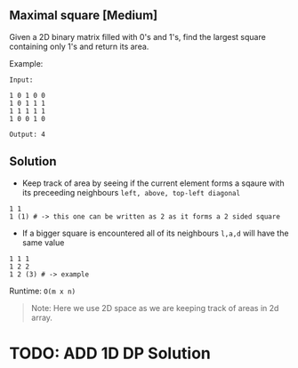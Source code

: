 ## Maximal square [Medium]
Given a 2D binary matrix filled with 0's and 1's, find the largest square containing only 1's and return its area.

Example:
```
Input: 

1 0 1 0 0
1 0 1 1 1
1 1 1 1 1
1 0 0 1 0

Output: 4
```

## Solution
 - Keep track of area by seeing if the current element forms a sqaure with its preceeding neighbours `left, above, top-left diagonal`
  ```
  1 1
  1 (1) # -> this one can be written as 2 as it forms a 2 sided square
  ```
 - If a bigger square is encountered all of its neighbours `l,a,d` will have the same value

```
1 1 1
1 2 2
1 2 (3) # -> example
```
Runtime: `O(m x n)`
> Note: Here we use 2D space as we are keeping track of areas in 2d array.

# TODO: ADD 1D DP Solution